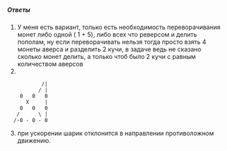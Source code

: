 ##### Ответы
1) У меня есть вариант, только есть необходимость переворачивания монет
либо одной ( 1 + 5), либо всех что реверсом и делить пополам, ну если переворачивать нельзя
тогда просто взять 4 монеты аверса и разделить 2 кучи, в задаче ведь не сказано 
сколько монет делить, а только  чтоб было 2 кучи с равным количеством аверсов
2) 
``` 
           /|            
          / |  
    0   0   0 
      X     |    
    0   0   0    
   /      \ |  
  /-0 - 0 - 0
```
3) при ускорении шарик отклонится в направлении противоложном движению.